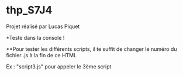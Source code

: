 # thp_S7J4

Projet réalisé par Lucas Piquet



*Teste dans la console !


**Pour tester les différents scripts, il te suffit de changer le numéro du fichier .js à la fin de ce HTML


Ex : "script3.js" pour appeler le 3ème script
